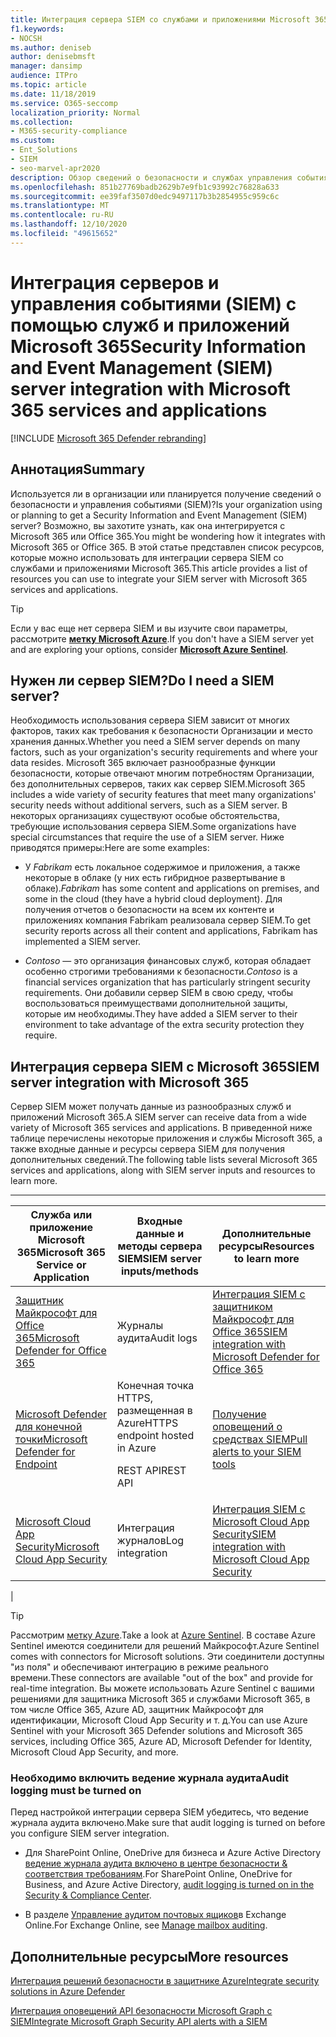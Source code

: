 ```yaml
---
title: Интеграция сервера SIEM со службами и приложениями Microsoft 365
f1.keywords:
- NOCSH
ms.author: deniseb
author: denisebmsft
manager: dansimp
audience: ITPro
ms.topic: article
ms.date: 11/18/2019
ms.service: O365-seccomp
localization_priority: Normal
ms.collection:
- M365-security-compliance
ms.custom:
- Ent_Solutions
- SIEM
- seo-marvel-apr2020
description: Обзор сведений о безопасности и службах управления событиями (SIEM) для интеграции с облачными службами и приложениями Microsoft 365
ms.openlocfilehash: 851b27769badb2629b7e9fb1c93992c76828a633
ms.sourcegitcommit: ee39faf3507d0edc9497117b3b2854955c959c6c
ms.translationtype: MT
ms.contentlocale: ru-RU
ms.lasthandoff: 12/10/2020
ms.locfileid: "49615652"
---
```

# <a name="security-information-and-event-management-siem-server-integration-with-microsoft-365-services-and-applications"></a><span data-ttu-id="ec9b1-103">Интеграция серверов и управления событиями (SIEM) с помощью служб и приложений Microsoft 365</span><span class="sxs-lookup"><span data-stu-id="ec9b1-103">Security Information and Event Management (SIEM) server integration with Microsoft 365 services and applications</span></span>

[!INCLUDE [Microsoft 365 Defender rebranding](../includes/microsoft-defender-for-office.md)]


## <a name="summary"></a><span data-ttu-id="ec9b1-104">Аннотация</span><span class="sxs-lookup"><span data-stu-id="ec9b1-104">Summary</span></span>

<span data-ttu-id="ec9b1-105">Используется ли в организации или планируется получение сведений о безопасности и управления событиями (SIEM)?</span><span class="sxs-lookup"><span data-stu-id="ec9b1-105">Is your organization using or planning to get a Security Information and Event Management (SIEM) server?</span></span> <span data-ttu-id="ec9b1-106">Возможно, вы захотите узнать, как она интегрируется с Microsoft 365 или Office 365.</span><span class="sxs-lookup"><span data-stu-id="ec9b1-106">You might be wondering how it integrates with Microsoft 365 or Office 365.</span></span> <span data-ttu-id="ec9b1-107">В этой статье представлен список ресурсов, которые можно использовать для интеграции сервера SIEM со службами и приложениями Microsoft 365.</span><span class="sxs-lookup"><span data-stu-id="ec9b1-107">This article provides a list of resources you can use to integrate your SIEM server with Microsoft 365 services and applications.</span></span>

> [!TIP]
> <span data-ttu-id="ec9b1-108">Если у вас еще нет сервера SIEM и вы изучите свои параметры, рассмотрите **[метку Microsoft Azure](https://docs.microsoft.com/azure/sentinel/overview)**.</span><span class="sxs-lookup"><span data-stu-id="ec9b1-108">If you don't have a SIEM server yet and are exploring your options, consider **[Microsoft Azure Sentinel](https://docs.microsoft.com/azure/sentinel/overview)**.</span></span>

## <a name="do-i-need-a-siem-server"></a><span data-ttu-id="ec9b1-109">Нужен ли сервер SIEM?</span><span class="sxs-lookup"><span data-stu-id="ec9b1-109">Do I need a SIEM server?</span></span>

<span data-ttu-id="ec9b1-110">Необходимость использования сервера SIEM зависит от многих факторов, таких как требования к безопасности Организации и место хранения данных.</span><span class="sxs-lookup"><span data-stu-id="ec9b1-110">Whether you need a SIEM server depends on many factors, such as your organization's security requirements and where your data resides.</span></span> <span data-ttu-id="ec9b1-111">Microsoft 365 включает разнообразные функции безопасности, которые отвечают многим потребностям Организации, без дополнительных серверов, таких как сервер SIEM.</span><span class="sxs-lookup"><span data-stu-id="ec9b1-111">Microsoft 365 includes a wide variety of security features that meet many organizations' security needs without additional servers, such as a SIEM server.</span></span> <span data-ttu-id="ec9b1-112">В некоторых организациях существуют особые обстоятельства, требующие использования сервера SIEM.</span><span class="sxs-lookup"><span data-stu-id="ec9b1-112">Some organizations have special circumstances that require the use of a SIEM server.</span></span> <span data-ttu-id="ec9b1-113">Ниже приводятся примеры:</span><span class="sxs-lookup"><span data-stu-id="ec9b1-113">Here are some examples:</span></span>

- <span data-ttu-id="ec9b1-114">У *Fabrikam* есть локальное содержимое и приложения, а также некоторые в облаке (у них есть гибридное развертывание в облаке).</span><span class="sxs-lookup"><span data-stu-id="ec9b1-114">*Fabrikam* has some content and applications on premises, and some in the cloud (they have a hybrid cloud deployment).</span></span> <span data-ttu-id="ec9b1-115">Для получения отчетов о безопасности на всем их контенте и приложениях компания Fabrikam реализовала сервер SIEM.</span><span class="sxs-lookup"><span data-stu-id="ec9b1-115">To get security reports across all their content and applications, Fabrikam has implemented a SIEM server.</span></span>

- <span data-ttu-id="ec9b1-116">*Contoso* — это организация финансовых служб, которая обладает особенно строгими требованиями к безопасности.</span><span class="sxs-lookup"><span data-stu-id="ec9b1-116">*Contoso* is a financial services organization that has particularly stringent security requirements.</span></span> <span data-ttu-id="ec9b1-117">Они добавили сервер SIEM в свою среду, чтобы воспользоваться преимуществами дополнительной защиты, которые им необходимы.</span><span class="sxs-lookup"><span data-stu-id="ec9b1-117">They have added a SIEM server to their environment to take advantage of the extra security protection they require.</span></span>

## <a name="siem-server-integration-with-microsoft-365"></a><span data-ttu-id="ec9b1-118">Интеграция сервера SIEM с Microsoft 365</span><span class="sxs-lookup"><span data-stu-id="ec9b1-118">SIEM server integration with Microsoft 365</span></span>

<span data-ttu-id="ec9b1-119">Сервер SIEM может получать данные из разнообразных служб и приложений Microsoft 365.</span><span class="sxs-lookup"><span data-stu-id="ec9b1-119">A SIEM server can receive data from a wide variety of Microsoft 365 services and applications.</span></span> <span data-ttu-id="ec9b1-120">В приведенной ниже таблице перечислены некоторые приложения и службы Microsoft 365, а также входные данные и ресурсы сервера SIEM для получения дополнительных сведений.</span><span class="sxs-lookup"><span data-stu-id="ec9b1-120">The following table lists several Microsoft 365 services and applications, along with SIEM server inputs and resources to learn more.</span></span>

****

|<span data-ttu-id="ec9b1-121">Служба или приложение Microsoft 365</span><span class="sxs-lookup"><span data-stu-id="ec9b1-121">Microsoft 365 Service or Application</span></span>|<span data-ttu-id="ec9b1-122">Входные данные и методы сервера SIEM</span><span class="sxs-lookup"><span data-stu-id="ec9b1-122">SIEM server inputs/methods</span></span>|<span data-ttu-id="ec9b1-123">Дополнительные ресурсы</span><span class="sxs-lookup"><span data-stu-id="ec9b1-123">Resources to learn more</span></span>|
|---|---|---|
|[<span data-ttu-id="ec9b1-124">Защитник Майкрософт для Office 365</span><span class="sxs-lookup"><span data-stu-id="ec9b1-124">Microsoft Defender for Office 365</span></span>](office-365-atp.md)|<span data-ttu-id="ec9b1-125">Журналы аудита</span><span class="sxs-lookup"><span data-stu-id="ec9b1-125">Audit logs</span></span>|[<span data-ttu-id="ec9b1-126">Интеграция SIEM с защитником Майкрософт для Office 365</span><span class="sxs-lookup"><span data-stu-id="ec9b1-126">SIEM integration with Microsoft Defender for Office 365</span></span>](siem-integration-with-office-365-ti.md)|
|[<span data-ttu-id="ec9b1-127">Microsoft Defender для конечной точки</span><span class="sxs-lookup"><span data-stu-id="ec9b1-127">Microsoft Defender for Endpoint</span></span>](https://docs.microsoft.com/windows/security/threat-protection/)|<span data-ttu-id="ec9b1-128">Конечная точка HTTPS, размещенная в Azure</span><span class="sxs-lookup"><span data-stu-id="ec9b1-128">HTTPS endpoint hosted in Azure</span></span> <p> <span data-ttu-id="ec9b1-129">REST API</span><span class="sxs-lookup"><span data-stu-id="ec9b1-129">REST API</span></span>|[<span data-ttu-id="ec9b1-130">Получение оповещений о средствах SIEM</span><span class="sxs-lookup"><span data-stu-id="ec9b1-130">Pull alerts to your SIEM tools</span></span>](https://docs.microsoft.com/windows/security/threat-protection/microsoft-defender-atp/configure-siem)|
|[<span data-ttu-id="ec9b1-131">Microsoft Cloud App Security</span><span class="sxs-lookup"><span data-stu-id="ec9b1-131">Microsoft Cloud App Security</span></span>](https://docs.microsoft.com/cloud-app-security/what-is-cloud-app-security)|<span data-ttu-id="ec9b1-132">Интеграция журналов</span><span class="sxs-lookup"><span data-stu-id="ec9b1-132">Log integration</span></span>|[<span data-ttu-id="ec9b1-133">Интеграция SIEM с Microsoft Cloud App Security</span><span class="sxs-lookup"><span data-stu-id="ec9b1-133">SIEM integration with Microsoft Cloud App Security</span></span>](https://docs.microsoft.com/cloud-app-security/siem)|
|

> [!TIP]
> <span data-ttu-id="ec9b1-134">Рассмотрим [метку Azure](https://docs.microsoft.com/azure/sentinel/overview).</span><span class="sxs-lookup"><span data-stu-id="ec9b1-134">Take a look at [Azure Sentinel](https://docs.microsoft.com/azure/sentinel/overview).</span></span> <span data-ttu-id="ec9b1-135">В составе Azure Sentinel имеются соединители для решений Майкрософт.</span><span class="sxs-lookup"><span data-stu-id="ec9b1-135">Azure Sentinel comes with connectors for Microsoft solutions.</span></span> <span data-ttu-id="ec9b1-136">Эти соединители доступны "из поля" и обеспечивают интеграцию в режиме реального времени.</span><span class="sxs-lookup"><span data-stu-id="ec9b1-136">These connectors are available "out of the box" and provide for real-time integration.</span></span> <span data-ttu-id="ec9b1-137">Вы можете использовать Azure Sentinel с вашими решениями для защитника Microsoft 365 и службами Microsoft 365, в том числе Office 365, Azure AD, защитник Майкрософт для идентификации, Microsoft Cloud App Security и т. д.</span><span class="sxs-lookup"><span data-stu-id="ec9b1-137">You can use Azure Sentinel with your Microsoft 365 Defender solutions and Microsoft 365 services, including Office 365, Azure AD, Microsoft Defender for Identity, Microsoft Cloud App Security, and more.</span></span>

### <a name="audit-logging-must-be-turned-on"></a><span data-ttu-id="ec9b1-138">Необходимо включить ведение журнала аудита</span><span class="sxs-lookup"><span data-stu-id="ec9b1-138">Audit logging must be turned on</span></span>

<span data-ttu-id="ec9b1-139">Перед настройкой интеграции сервера SIEM убедитесь, что ведение журнала аудита включено.</span><span class="sxs-lookup"><span data-stu-id="ec9b1-139">Make sure that audit logging is turned on before you configure SIEM server integration.</span></span>

- <span data-ttu-id="ec9b1-140">Для SharePoint Online, OneDrive для бизнеса и Azure Active Directory [ведение журнала аудита включено в центре безопасности & соответствия требованиям](../../compliance/turn-audit-log-search-on-or-off.md).</span><span class="sxs-lookup"><span data-stu-id="ec9b1-140">For SharePoint Online, OneDrive for Business, and Azure Active Directory, [audit logging is turned on in the Security & Compliance Center](../../compliance/turn-audit-log-search-on-or-off.md).</span></span>

- <span data-ttu-id="ec9b1-141">В разделе [Управление аудитом почтовых ящиков](../../compliance/enable-mailbox-auditing.md)в Exchange Online.</span><span class="sxs-lookup"><span data-stu-id="ec9b1-141">For Exchange Online, see [Manage mailbox auditing](../../compliance/enable-mailbox-auditing.md).</span></span>

## <a name="more-resources"></a><span data-ttu-id="ec9b1-142">Дополнительные ресурсы</span><span class="sxs-lookup"><span data-stu-id="ec9b1-142">More resources</span></span>

[<span data-ttu-id="ec9b1-143">Интеграция решений безопасности в защитнике Azure</span><span class="sxs-lookup"><span data-stu-id="ec9b1-143">Integrate security solutions in Azure Defender</span></span>](https://docs.microsoft.com/azure/security-center/security-center-partner-integration#exporting-data-to-a-siem)

[<span data-ttu-id="ec9b1-144">Интеграция оповещений API безопасности Microsoft Graph с SIEM</span><span class="sxs-lookup"><span data-stu-id="ec9b1-144">Integrate Microsoft Graph Security API alerts with a SIEM</span></span>](https://docs.microsoft.com/graph/security-integration)
